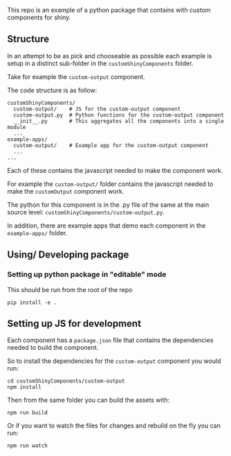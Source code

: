 This repo is an example of a python package that contains with custom components for shiny.

## Structure

In an attempt to be as pick and chooseable as possible each example is setup in a distinct sub-folder in the `customShinyComponents` folder.

Take for example the `custom-output` component.

The code structure is as follow:

```
customShinyComponents/
  custom-output/    # JS for the custom-output component
  custom-output.py  # Python functions for the custom-output component
  __init__.py       # This aggregates all the components into a single module
  ...
example-apps/
  custom-output/    # Example app for the custom-output component
  ...
...
```

Each of these contains the javascript needed to make the component work.

For example the `custom-output/` folder contains the javascript needed to make the `customOutput` component work.

The python for this component is in the .py file of the same at the main source level: `customShinyComponents/custom-output.py`.

In addition, there are example apps that demo each component in the `example-apps/` folder.

## Using/ Developing package

### Setting up python package in "editable" mode

This should be run from the root of the repo

```
pip install -e .
```

## Setting up JS for development

Each component has a `package.json` file that contains the dependencies needed to build the component.

So to install the dependencies for the `custom-output` component you would run:

```
cd customShinyComponents/custom-output
npm install
```

Then from the same folder you can build the assets with:

```
npm run build
```

Or if you want to watch the files for changes and rebuild on the fly you can run:

```
npm run watch
```

